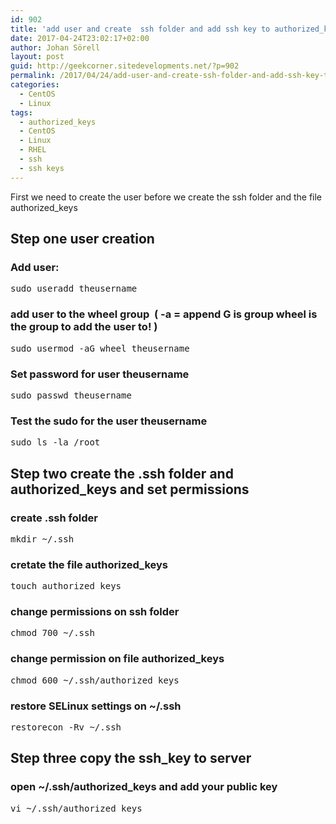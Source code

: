 ```yaml
---
id: 902
title: 'add user and create  ssh folder and add ssh key to authorized_keys centos'
date: 2017-04-24T23:02:17+02:00
author: Johan Sörell
layout: post
guid: http://geekcorner.sitedevelopments.net/?p=902
permalink: /2017/04/24/add-user-and-create-ssh-folder-and-add-ssh-key-to-authorized_keys-centos/
categories:
  - CentOS
  - Linux
tags:
  - authorized_keys
  - CentOS
  - Linux
  - RHEL
  - ssh
  - ssh keys
---
```

First we need to create the user before we create the ssh folder and the file authorized_keys

## Step one user creation

### Add user:

<pre class="lang:default decode:true" title="add user:">sudo useradd theusername
</pre>

### add user to the wheel group  ( -a = append G is group wheel is the group to add the user to! )

<pre class="lang:default decode:true " title="Modify the user and add group wheel">sudo usermod -aG wheel theusername
</pre>

### Set password for user theusername

<pre class="lang:default decode:true" title="Set password for user theusername">sudo passwd theusername</pre>

### Test the sudo for the user theusername

<pre class="lang:default decode:true " title="Test that sudo works">sudo ls -la /root</pre>

## Step two create the .ssh folder and authorized_keys and set permissions

### create .ssh folder

<pre class="lang:default decode:true" title="Create .ssh folder in home directory">mkdir ~/.ssh</pre>

### cretate the file authorized_keys

<pre class="lang:default decode:true" title="create authorized_keys">touch authorized_keys</pre>

### change permissions on ssh folder

<pre class="lang:default decode:true ">chmod 700 ~/.ssh</pre>

### change permission on file authorized_keys

<pre class="lang:default decode:true">chmod 600 ~/.ssh/authorized_keys</pre>

### restore SELinux settings on ~/.ssh

<pre class="lang:default decode:true" title="Restore SELinux">restorecon -Rv ~/.ssh
</pre>

## Step three copy the ssh_key to server

### open ~/.ssh/authorized_keys and add your public key

<pre class="lang:default decode:true ">vi ~/.ssh/authorized_keys</pre>
